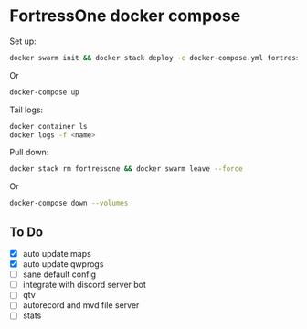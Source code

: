 # FortressOne docker compose

Set up:

```sh
docker swarm init && docker stack deploy -c docker-compose.yml fortressone
```

Or

```sh
docker-compose up
```

Tail logs:

```sh
docker container ls
docker logs -f <name>
```

Pull down:

```sh
docker stack rm fortressone && docker swarm leave --force
```

Or

```sh
docker-compose down --volumes
```

## To Do

- [x] auto update maps
- [x] auto update qwprogs
- [ ] sane default config
- [ ] integrate with discord server bot
- [ ] qtv
- [ ] autorecord and mvd file server
- [ ] stats
